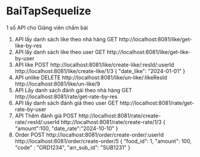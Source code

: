 # BaiTapSequelize
1 số API cho Giảng viên chấm bài


1. API lấy danh sách like theo nhà hàng
GET
http://localhost:8081/like/get-like-by-res
2. API lấy danh sách like theo user
GET
http://localhost:8081/like/get-like-by-user
3. API like
POST
http://localhost:8081/like/create-like/:resId/:userId
http://localhost:8081/like/create-like/1/3
{
    "date_like": "2024-01-01"
}
4. API unlike
DELETE
http://localhost:8081/like/un-like/:likeResId
http://localhost:8081/like/un-like/9
5. API Lấy danh sách đánh gái theo nhà hàng
GET
http://localhost:8081/rate/get-rate-by-res
6. API lấy danh sách đánh giá theo user
GET
http://localhost:8081/rate/get-rate-by-user
7. API Thêm đánh giá
POST
http://localhost:8081/rate/create-rate/:resId/:userId
http://localhost:8081/rate/create-rate/1/3
{
    "amount":100,
    "date_rate":"2024-10-10"
}
8. Order
POST
http://localhost:8081/order/create-order/:userId
http://localhost:8081/order/create-order/5
{
    "food_id": 1,
    "amount": 100,
    "code" : "ORD1234",
    "arr_sub_id": "SUB1231"
}